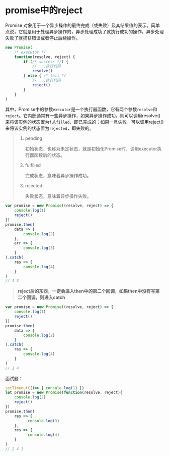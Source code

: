 # promise中的reject

Promise 对象用于一个异步操作的最终完成（或失败）及其结果值的表示。简单点说，它就是用于处理异步操作的，异步处理成功了就执行成功的操作，异步处理失败了就捕获错误或者停止后续操作。

```javascript
new Promise(
	/* executor */
	function(resolve, reject) {
		if (/* success */) {
			// ...执行代码
			resolve()
		} else { /* fail */
			// ...执行代码
			reject()
        }
    }
)
```

其中，Promise中的参数`executor`是一个执行器函数，它有两个参数`resolve`和`reject`。它内部通常有一些异步操作，如果异步操作成功，则可以调用resolve()来将该实例的状态置为`fulfilled`，即已完成的；如果一旦失败，可以调用reject()来将该实例的状态置为`rejected`，即失败的。

> 1. pending
>
>    初始状态，也称为未定状态，就是初始化Promise时，调用executor执行器函数后的状态。
>
> 2. fulfilled
>
>    完成状态，意味着异步操作成功。
>
> 3. rejected
>
>    失败状态，意味着异步操作失败。

```javascript
var promise = new Promise((resolve, reject) => {
    console.log(1)
    reject()
})
promise.then(
	data => {
    	console.log(2)
 	},
	err => {
    	console.log(3)
 	}
).catch(
    res => {
        console.log(4)
	}
)
// 1 3
```

> **reject后的东西，一定会进入then中的第二个回调，如果then中没有写第二个回调，则进入catch**

```javascript
var promise = new Promise((resolve, reject) => {
    console.log(1)
    reject()
})
promise.then(
    data => {
    	console.log(2)
 	}
).catch(
    res => {
        console.log(4)
	}
)
// 1 4
```

面试题：

```javascript
setTimeout(()=> { console.log(1) })
let promise = new Promise(function(resolve, reject){
	console.log(2)
	reject()
})
promise.then(
    res => {
          console.log(3)
    },
    res => {
          console.log(4)
    }
)
// 2 4 1
```

